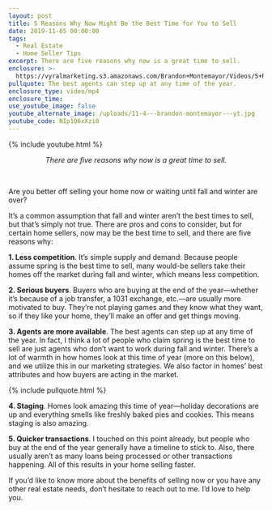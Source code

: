 ```yaml
---
layout: post
title: 5 Reasons Why Now Might Be the Best Time for You to Sell
date: 2019-11-05 00:00:00
tags:
  - Real Estate
  - Home Seller Tips
excerpt: There are five reasons why now is a great time to sell.
enclosure: >-
  https://vyralmarketing.s3.amazonaws.com/Brandon+Montemayor/Videos/5+Reasons+Why+Now+Might+Be+the+Best+Time+for+You+to+Sell.mp4
pullquote: The best agents can step up at any time of the year.
enclosure_type: video/mp4
enclosure_time:
use_youtube_image: false
youtube_alternate_image: /uploads/11-4---brandon-montemayor---yt.jpg
youtube_code: NIp1Q6xXzi0
---
```


{% include youtube.html %}

<center><em>There are five reasons why now is a great time to sell.</em></center>

&nbsp;

Are you better off selling your home now or waiting until fall and winter are over?

It’s a common assumption that fall and winter aren’t the best times to sell, but that’s simply not true. There are pros and cons to consider, but for certain home sellers, now may be the best time to sell, and there are five reasons why:

**1\. Less competition**. It’s simple supply and demand: Because people assume spring is the best time to sell, many would-be sellers take their homes off the market during fall and winter, which means less competition.

**2\. Serious buyers**. Buyers who are buying at the end of the year—whether it’s because of a job transfer, a 1031 exchange, etc.—are usually more motivated to buy. They’re not playing games and they know what they want, so if they like your home, they’ll make an offer and get things moving.

**3\. Agents are more available**. The best agents can step up at any time of the year. In fact, I think a lot of people who claim spring is the best time to sell are just agents who don’t want to work during fall and winter. There’s a lot of warmth in how homes look at this time of year (more on this below), and we utilize this in our marketing strategies. We also factor in homes’ best attributes and how buyers are acting in the market.

{% include pullquote.html %}

**4\. Staging**. Homes look amazing this time of year—holiday decorations are up and everything smells like freshly baked pies and cookies. This means staging is also amazing.

**5\. Quicker transactions**. I touched on this point already, but people who buy at the end of the year generally have a timeline to stick to. Also, there usually aren’t as many loans being processed or other transactions happening. All of this results in your home selling faster.

If you’d like to know more about the benefits of selling now or you have any other real estate needs, don’t hesitate to reach out to me. I’d love to help you.
